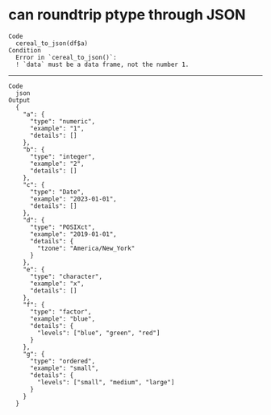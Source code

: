 # can roundtrip ptype through JSON

    Code
      cereal_to_json(df$a)
    Condition
      Error in `cereal_to_json()`:
      ! `data` must be a data frame, not the number 1.

---

    Code
      json
    Output
      {
        "a": {
          "type": "numeric",
          "example": "1",
          "details": []
        },
        "b": {
          "type": "integer",
          "example": "2",
          "details": []
        },
        "c": {
          "type": "Date",
          "example": "2023-01-01",
          "details": []
        },
        "d": {
          "type": "POSIXct",
          "example": "2019-01-01",
          "details": {
            "tzone": "America/New_York"
          }
        },
        "e": {
          "type": "character",
          "example": "x",
          "details": []
        },
        "f": {
          "type": "factor",
          "example": "blue",
          "details": {
            "levels": ["blue", "green", "red"]
          }
        },
        "g": {
          "type": "ordered",
          "example": "small",
          "details": {
            "levels": ["small", "medium", "large"]
          }
        }
      } 

